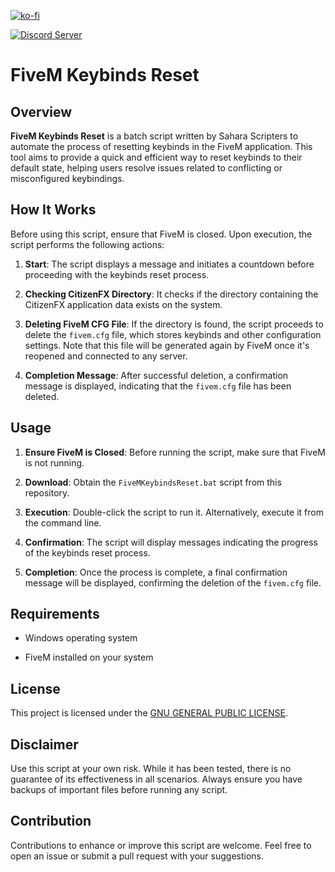 [![ko-fi](https://ko-fi.com/img/githubbutton_sm.svg)](https://ko-fi.com/saharascripters)

<a href="https://discord.gg/kQxzuyqnkR"><img src="https://discordapp.com/api/guilds/882172298059190282/widget.png?style=banner2" alt="Discord Server"></a>

# FiveM Keybinds Reset

## Overview

**FiveM Keybinds Reset** is a batch script written by Sahara Scripters to automate the process of resetting keybinds in the FiveM application. This tool aims to provide a quick and efficient way to reset keybinds to their default state, helping users resolve issues related to conflicting or misconfigured keybindings.

## How It Works

Before using this script, ensure that FiveM is closed. Upon execution, the script performs the following actions:

1. **Start**: The script displays a message and initiates a countdown before proceeding with the keybinds reset process.

2. **Checking CitizenFX Directory**: It checks if the directory containing the CitizenFX application data exists on the system.

3. **Deleting FiveM CFG File**: If the directory is found, the script proceeds to delete the `fivem.cfg` file, which stores keybinds and other configuration settings. Note that this file will be generated again by FiveM once it's reopened and connected to any server.

4. **Completion Message**: After successful deletion, a confirmation message is displayed, indicating that the `fivem.cfg` file has been deleted.

## Usage

1. **Ensure FiveM is Closed**: Before running the script, make sure that FiveM is not running.

2. **Download**: Obtain the `FiveMKeybindsReset.bat` script from this repository.

3. **Execution**: Double-click the script to run it. Alternatively, execute it from the command line.

4. **Confirmation**: The script will display messages indicating the progress of the keybinds reset process.

5. **Completion**: Once the process is complete, a final confirmation message will be displayed, confirming the deletion of the `fivem.cfg` file.

## Requirements

- Windows operating system

- FiveM installed on your system

## License

This project is licensed under the [GNU GENERAL PUBLIC LICENSE](LICENSE).

## Disclaimer

Use this script at your own risk. While it has been tested, there is no guarantee of its effectiveness in all scenarios. Always ensure you have backups of important files before running any script.

## Contribution

Contributions to enhance or improve this script are welcome. Feel free to open an issue or submit a pull request with your suggestions.
